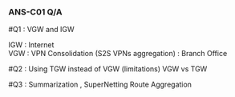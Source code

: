 ### ANS-C01 Q/A

#Q1 : VGW and IGW 

IGW : Internet  
VGW : VPN Consolidation (S2S VPNs aggregation) : Branch Office


#Q2 : Using TGW instead of VGW (limitations) 
VGW vs TGW 

#Q3 : Summarization , SuperNetting 
Route Aggregation 




